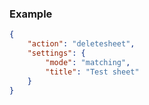 ### Example

```json
{
    "action": "deletesheet",
    "settings": {
        "mode": "matching",
        "title": "Test sheet"
    }
}
```

